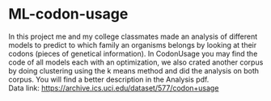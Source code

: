 # ML-codon-usage
In this project me and my college classmates made an analysis of different models to predict to which family an organisms belongs by looking at their codons (pieces of genetical information). In CodonUsage you may find the code of all models each with an optimization, we also crated another corpus by doing clustering using the k means method and did the analysis on both corpus.  You will find a better description in the Analysis pdf.  
Data link: https://archive.ics.uci.edu/dataset/577/codon+usage
